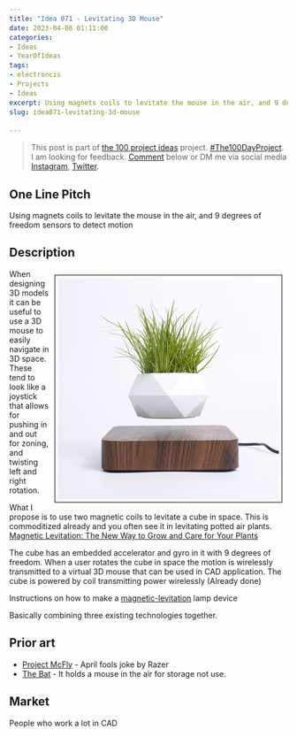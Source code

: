 ```yaml
---
title: "Idea 071 - Levitating 3D Mouse"
date: 2023-04-08 01:11:00
categories:
- Ideas
- YearOfIdeas
tags:
- electroncis
- Projects
- Ideas
excerpt: Using magnets coils to levitate the mouse in the air, and 9 degrees of freedom sensors to detect motion
slug: idea071-levitating-3d-mouse

---
```


> This post is part of [the 100 project ideas](/projects/2023-100-ideas/) project. [#The100DayProject](https://www.the100dayproject.org/). I am looking for feedback. <a href='#utterances-comments'>Comment</a> below or DM me via social media <a href="https://instagram.com/funvill" rel="nofollow noopener noreferrer"><i class="fab fa-fw fa-instagram" aria-hidden="true"></i><span class="label">Instagram</span></a>, <a href="https://twitter.com/funvill" rel="nofollow noopener noreferrer"><i class="fab fa-fw fa-twitter" aria-hidden="true"></i><span class="label">Twitter</span></a>.

## One Line Pitch

Using magnets coils to levitate the mouse in the air, and 9 degrees of freedom sensors to detect motion

## Description

<img src='\public\uploads\2023\magnetic-levitation-plant.png' alt='magnetic-levitation-plant' style="float: right; margin: 10px; max-width: 400px; border: 1px solid black; padding: 5px" >When designing 3D models it can be useful to use a 3D mouse to easily navigate in 3D space. These tend to look like a joystick that allows for pushing in and out for zoning, and twisting left and right rotation.

What I propose is to use two magnetic coils to levitate a cube in space. This is commoditized already and you often see it in levitating potted air plants. [Magnetic Levitation: The New Way to Grow and Care for Your Plants](https://discover.hubpages.com/living/Magnetic-Levitation-The-New-Way-to-Grow-and-Care-for-Your-Plants)

The cube has an embedded accelerator and gyro in it with 9 degrees of freedom. When a user rotates the cube in space the motion is wirelessly transmitted to a virtual 3D mouse that can be used in CAD application. The cube is powered by coil transmitting power wirelessly (Already done)

Instructions on how to make a [magnetic-levitation](https://learn.sparkfun.com/tutorials/magnetic-levitation/all) lamp device

Basically combining three existing technologies together.

## Prior art

- [Project McFly](https://www.razer.com/project-mcfly) - April fools joke by Razer
- [The Bat](https://www.kibardindesign.com/products/in-progress/the-bat-levitating-kibardin/) - It holds a mouse in the air for storage not use.

## Market

People who work a lot in CAD
